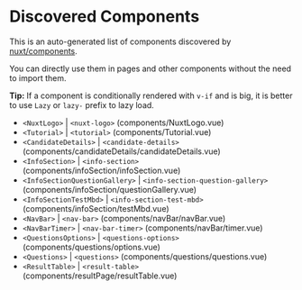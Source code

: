 # Discovered Components

This is an auto-generated list of components discovered by [nuxt/components](https://github.com/nuxt/components).

You can directly use them in pages and other components without the need to import them.

**Tip:** If a component is conditionally rendered with `v-if` and is big, it is better to use `Lazy` or `lazy-` prefix to lazy load.

- `<NuxtLogo>` | `<nuxt-logo>` (components/NuxtLogo.vue)
- `<Tutorial>` | `<tutorial>` (components/Tutorial.vue)
- `<CandidateDetails>` | `<candidate-details>` (components/candidateDetails/candidateDetails.vue)
- `<InfoSection>` | `<info-section>` (components/infoSection/infoSection.vue)
- `<InfoSectionQuestionGallery>` | `<info-section-question-gallery>` (components/infoSection/questionGallery.vue)
- `<InfoSectionTestMbd>` | `<info-section-test-mbd>` (components/infoSection/testMbd.vue)
- `<NavBar>` | `<nav-bar>` (components/navBar/navBar.vue)
- `<NavBarTimer>` | `<nav-bar-timer>` (components/navBar/timer.vue)
- `<QuestionsOptions>` | `<questions-options>` (components/questions/options.vue)
- `<Questions>` | `<questions>` (components/questions/questions.vue)
- `<ResultTable>` | `<result-table>` (components/resultPage/resultTable.vue)
